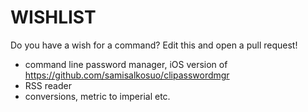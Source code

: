 # WISHLIST

Do you have a wish for a command? Edit this and open a pull request!

- command line password manager, iOS version of https://github.com/samisalkosuo/clipasswordmgr
- RSS reader
- conversions, metric to imperial etc.
